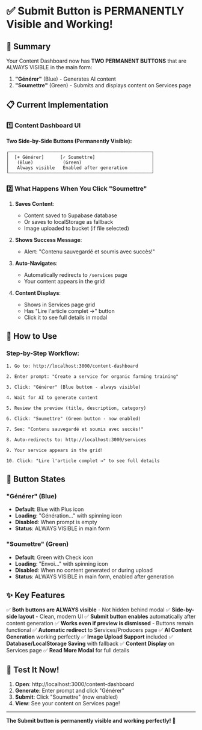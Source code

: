 # ✅ Submit Button is PERMANENTLY Visible and Working!

## 🎯 Summary
Your Content Dashboard now has **TWO PERMANENT BUTTONS** that are ALWAYS VISIBLE in the main form:
1. **"Générer"** (Blue) - Generates AI content
2. **"Soumettre"** (Green) - Submits and displays content on Services page

## 📋 Current Implementation

### 1️⃣ Content Dashboard UI

**Two Side-by-Side Buttons (Permanently Visible):**
```
┌─────────────────────────────────────────────────────┐
│  [+ Générer]      [✓ Soumettre]                     │
│   (Blue)           (Green)                          │
│   Always visible   Enabled after generation         │
└─────────────────────────────────────────────────────┘
```

### 2️⃣ What Happens When You Click "Soumettre"

1. **Saves Content**:
   - Content saved to Supabase database
   - Or saves to localStorage as fallback
   - Image uploaded to bucket (if file selected)

2. **Shows Success Message**:
   - Alert: "Contenu sauvegardé et soumis avec succès!"

3. **Auto-Navigates**:
   - Automatically redirects to `/services` page
   - Your content appears in the grid!

4. **Content Displays**:
   - Shows in Services page grid
   - Has "Lire l'article complet →" button
   - Click it to see full details in modal

## 🚀 How to Use

### Step-by-Step Workflow:

```
1. Go to: http://localhost:3000/content-dashboard

2. Enter prompt: "Create a service for organic farming training"

3. Click: "Générer" (Blue button - always visible)

4. Wait for AI to generate content

5. Review the preview (title, description, category)

6. Click: "Soumettre" (Green button - now enabled)

7. See: "Contenu sauvegardé et soumis avec succès!"

8. Auto-redirects to: http://localhost:3000/services

9. Your service appears in the grid!

10. Click: "Lire l'article complet →" to see full details
```

## 🎨 Button States

### "Générer" (Blue)
- **Default**: Blue with Plus icon
- **Loading**: "Génération..." with spinning icon
- **Disabled**: When prompt is empty
- **Status**: ALWAYS VISIBLE in main form

### "Soumettre" (Green)
- **Default**: Green with Check icon
- **Loading**: "Envoi..." with spinning icon
- **Disabled**: When no content generated or during upload
- **Status**: ALWAYS VISIBLE in main form, enabled after generation

## ✨ Key Features

✅ **Both buttons are ALWAYS visible** - Not hidden behind modal
✅ **Side-by-side layout** - Clean, modern UI
✅ **Submit button enables** automatically after content generation
✅ **Works even if preview is dismissed** - Buttons remain functional
✅ **Automatic redirect** to Services/Producers page
✅ **AI Content Generation** working perfectly
✅ **Image Upload Support** included
✅ **Database/LocalStorage Saving** with fallback
✅ **Content Display** on Services page
✅ **Read More Modal** for full details

## 🧪 Test It Now!

1. **Open**: http://localhost:3000/content-dashboard
2. **Generate**: Enter prompt and click "Générer"
3. **Submit**: Click "Soumettre" (now enabled)
4. **View**: See your content on Services page!

---

**The Submit button is permanently visible and working perfectly! 🎉**

